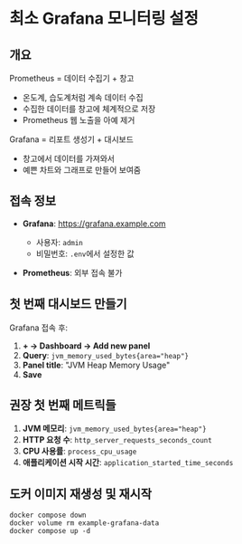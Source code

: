 # 최소 Grafana 모니터링 설정

## 개요

Prometheus = 데이터 수집기 + 창고

- 온도계, 습도계처럼 계속 데이터 수집
- 수집한 데이터를 창고에 체계적으로 저장
- Prometheus 웹 노출을 아예 제거

Grafana = 리포트 생성기 + 대시보드

- 창고에서 데이터를 가져와서
- 예쁜 차트와 그래프로 만들어 보여줌

## 접속 정보

- **Grafana**: https://grafana.example.com
    - 사용자: `admin`
    - 비밀번호: `.env`에서 설정한 값

- **Prometheus**: 외부 접속 불가

## 첫 번째 대시보드 만들기

Grafana 접속 후:

1. **+ → Dashboard → Add new panel**
2. **Query**: `jvm_memory_used_bytes{area="heap"}`
3. **Panel title**: "JVM Heap Memory Usage"
4. **Save**

## 권장 첫 번째 메트릭들

1. **JVM 메모리**: `jvm_memory_used_bytes{area="heap"}`
2. **HTTP 요청 수**: `http_server_requests_seconds_count`
3. **CPU 사용률**: `process_cpu_usage`
4. **애플리케이션 시작 시간**: `application_started_time_seconds`

## 도커 이미지 재생성 및 재시작

```shell
docker compose down
docker volume rm example-grafana-data
docker compose up -d
```